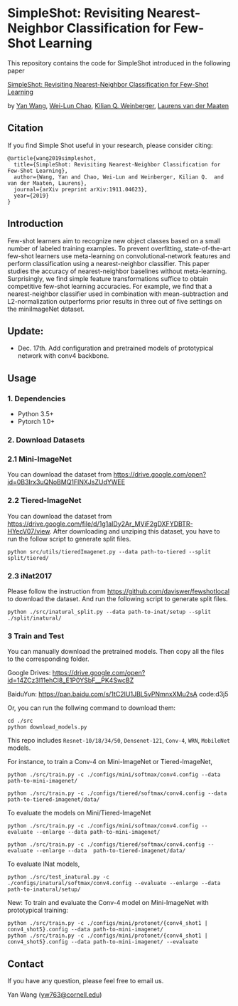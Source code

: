 # SimpleShot: Revisiting Nearest-Neighbor Classification for Few-Shot Learning

This repository contains the code for SimpleShot introduced in the following paper

[SimpleShot: Revisiting Nearest-Neighbor Classification for Few-Shot Learning](https://arxiv.org/abs/1911.04623)

by [Yan Wang](https://www.cs.cornell.edu/~yanwang/), [Wei-Lun Chao](http://www-scf.usc.edu/~weilunc/), [Kilian Q. Weinberger](http://kilian.cs.cornell.edu/), [Laurens van der Maaten
](https://lvdmaaten.github.io/)

## Citation
If you find Simple Shot useful in your research, please consider citing:
```angular2
@article{wang2019simpleshot,
  title={SimpleShot: Revisiting Nearest-Neighbor Classification for Few-Shot Learning},
  author={Wang, Yan and Chao, Wei-Lun and Weinberger, Kilian Q.  and van der Maaten, Laurens},
  journal={arXiv preprint arXiv:1911.04623},
  year={2019}
}
```

## Introduction
Few-shot learners aim to recognize new object classes 
based on a small number of labeled training examples. 
To prevent overfitting, state-of-the-art few-shot learners 
use meta-learning on convolutional-network features and perform
classification using a nearest-neighbor classifier. This paper
studies the accuracy of nearest-neighbor baselines without meta-learning. 
Surprisingly, we find simple feature transformations suffice to obtain
competitive few-shot learning accuracies. For example, we find that
a nearest-neighbor classifier used in combination with mean-subtraction
and L2-normalization outperforms prior results in three out of five settings
on the miniImageNet dataset.

## Update:
* Dec. 17th. Add configuration and pretrained models of prototypical network with conv4 backbone.

## Usage
### 1. Dependencies
- Python 3.5+
- Pytorch 1.0+

### 2. Download Datasets
### 2.1 Mini-ImageNet
You can download the dataset from https://drive.google.com/open?id=0B3Irx3uQNoBMQ1FlNXJsZUdYWEE

### 2.2 Tiered-ImageNet
You can download the dataset from https://drive.google.com/file/d/1g1aIDy2Ar_MViF2gDXFYDBTR-HYecV07/view.
After downloading and unziping this dataset, you have to run the follow script to generate split files.
```angular2
python src/utils/tieredImagenet.py --data path-to-tiered --split split/tiered/
```
### 2.3 iNat2017
Please follow the instruction from https://github.com/daviswer/fewshotlocal to download the dataset.
And run the following script to generate split files.
```angular2
python ./src/inatural_split.py --data path-to-inat/setup --split ./split/inatural/
```

### 3 Train and Test
You can manually download the pretrained models. 
Then copy all the files to the corresponding folder.

Google Drives: https://drive.google.com/open?id=14ZCz3l11ehCl8_E1P0YSbF__PK4SwcBZ

BaiduYun: https://pan.baidu.com/s/1tC2IU1JBL5vPNmnxXMu2sA  code:d3j5


Or, you can run the follwing command to download them:
```angular2
cd ./src
python download_models.py
```
This repo includes `Resnet-10/18/34/50`, `Densenet-121`, `Conv-4`, `WRN`, `MobileNet` models.

For instance, to train a Conv-4 on Mini-ImageNet or Tiered-ImageNet,  
```angular2
python ./src/train.py -c ./configs/mini/softmax/conv4.config --data path-to-mini-imagenet/
```
```angular2
python ./src/train.py -c ./configs/tiered/softmax/conv4.config --data path-to-tiered-imagenet/data/
```
To evaluate the models on Mini/Tiered-ImageNet
```angular2
python ./src/train.py -c ./configs/mini/softmax/conv4.config --evaluate --enlarge --data path-to-mini-imagenet/
```
```angular2
python ./src/train.py -c ./configs/tiered/softmax/conv4.config --evaluate --enlarge --data  path-to-tiered-imagenet/data/
```
To evaluate INat models,
```angular2
python ./src/test_inatural.py -c ./configs/inatural/softmax/conv4.config --evaluate --enlarge --data path-to-inatural/setup/
```
New:
To train and evaluate the Conv-4 model on Mini-ImageNet with prototypical training:
```angular2
python ./src/train.py -c ./configs/mini/protonet/{conv4_shot1 | conv4_shot5}.config --data path-to-mini-imagenet/
python ./src/train.py -c ./configs/mini/protonet/{conv4_shot1 | conv4_shot5}.config --data path-to-mini-imagenet/ --evaluate
```


## Contact
If you have any question, please feel free to email us.

Yan Wang (yw763@cornell.edu)

